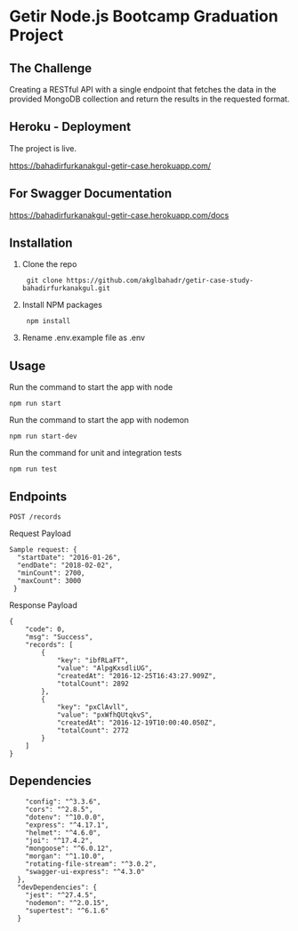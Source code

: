 # Getir Node.js Bootcamp Graduation Project
## The Challenge
Creating a RESTful API with a single endpoint that fetches the data in the provided MongoDB collection and return the results in the requested format.

## Heroku - Deployment
The project is live.

https://bahadirfurkanakgul-getir-case.herokuapp.com/

## For Swagger Documentation 

https://bahadirfurkanakgul-getir-case.herokuapp.com/docs

## Installation
1. Clone the repo 
   ```
    git clone https://github.com/akglbahadr/getir-case-study-bahadirfurkanakgul.git
   ```
2. Install NPM packages
   ```
    npm install
   ```
3. Rename .env.example file as .env
   
## Usage
Run the command to start the app with node
   ```
   npm run start
   ```
Run the command to start the app with nodemon
   ```
   npm run start-dev
   ```
Run the command for unit and integration tests
   ```
   npm run test
   ```

## Endpoints
`POST /records`

Request Payload
```
Sample request: {
  "startDate": "2016-01-26",
  "endDate": "2018-02-02",
  "minCount": 2700, 
  "maxCount": 3000
 } 
``` 
Response Payload 
```
{
    "code": 0,
    "msg": "Success",
    "records": [
        {
            "key": "ibfRLaFT",
            "value": "AlpgKxsdliUG",
            "createdAt": "2016-12-25T16:43:27.909Z",
            "totalCount": 2892
        },
        {
            "key": "pxClAvll",
            "value": "pxWfhQUtqkvS",
            "createdAt": "2016-12-19T10:00:40.050Z",
            "totalCount": 2772
        }
    ]
}
```

## Dependencies
```
    "config": "^3.3.6",
    "cors": "^2.8.5",
    "dotenv": "^10.0.0",
    "express": "^4.17.1",
    "helmet": "^4.6.0",
    "joi": "^17.4.2",
    "mongoose": "^6.0.12",
    "morgan": "^1.10.0",
    "rotating-file-stream": "^3.0.2",
    "swagger-ui-express": "^4.3.0"
  },
  "devDependencies": {
    "jest": "^27.4.5",
    "nodemon": "^2.0.15",
    "supertest": "^6.1.6"
  }
```
